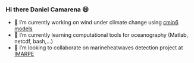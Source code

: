 ### Hi there Daniel Camarena :smile:

<!--
**DanielCamarena/DanielCamarena** is a ✨ _special_ ✨ repository because its `README.md` (this file) appears on your GitHub profile.

Here are some ideas to get you started:

- 🔭 I’m currently working on ...
- 🌱 I’m currently learning ...
- 👯 I’m looking to collaborate on ...
- 🤔 I’m looking for help with ...
- 💬 Ask me about ...
- 📫 How to reach me: ...
- 😄 Pronouns: ...
- ⚡ Fun fact: ...
-->

- 🔭 I’m currently working on wind under climate change using [cmip6 models](https://www.wcrp-climate.org/wgcm-cmip/wgcm-cmip6)
- 🌱 I’m currently learning computational tools for oceanography (Matlab, netcdf, bash,...)
- 👯 I’m looking to collaborate on marineheatwaves detection project at [IMARPE](https://www.gob.pe/imarpe)
